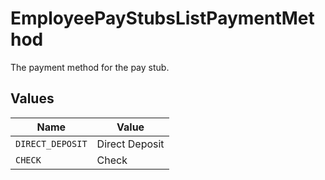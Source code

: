 # EmployeePayStubsListPaymentMethod

The payment method for the pay stub.


## Values

| Name             | Value            |
| ---------------- | ---------------- |
| `DIRECT_DEPOSIT` | Direct Deposit   |
| `CHECK`          | Check            |